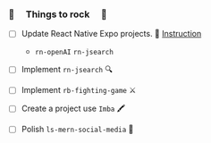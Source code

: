 ### 🚀 &emsp;Things to rock  &emsp;🚀 

- [ ] Update React Native Expo projects. 📱 [Instruction](https://docs.expo.dev/eas-update/migrate-from-classic-updates/?redirected)  
   - `rn-openAI` `rn-jsearch` 
 
- [ ] Implement `rn-jsearch` 🔍

- [ ] Implement `rb-fighting-game` ⚔

- [ ] Create a project use `Imba` 🖍
    
- [ ] Polish `ls-mern-social-media` 🎺

<!--
**ej038b8vhu/ej038b8vhu** is a ✨ _special_ ✨ repository because its `README.md` (this file) appears on your GitHub profile.

Here are some ideas to get you started:

- 🔭 I’m currently working on ...
- 🌱 I’m currently learning ...
- 👯 I’m looking to collaborate on ...
- 🤔 I’m looking for help with ...
- 💬 Ask me about ...
- 📫 How to reach me: ...
- 😄 Pronouns: ...
- ⚡ Fun fact: ...
-->
